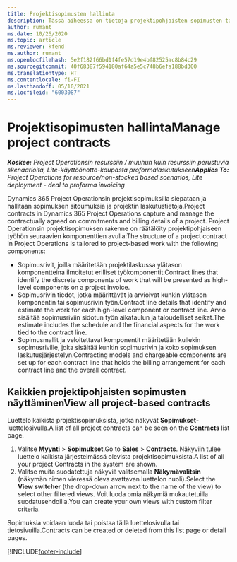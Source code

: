 ```yaml
---
title: Projektisopimusten hallinta
description: Tässä aiheessa on tietoja projektipohjaisten sopimusten tarkastelemisesta.
author: rumant
ms.date: 10/26/2020
ms.topic: article
ms.reviewer: kfend
ms.author: rumant
ms.openlocfilehash: 5e2f182f66bd1f4fe57d19e4bf82525ac8b84c29
ms.sourcegitcommit: 40f68387f594180af64a5e5c748b6efa188bd300
ms.translationtype: HT
ms.contentlocale: fi-FI
ms.lasthandoff: 05/10/2021
ms.locfileid: "6003087"
---
```

# <a name="manage-project-contracts"></a><span data-ttu-id="5f6e5-103">Projektisopimusten hallinta</span><span class="sxs-lookup"><span data-stu-id="5f6e5-103">Manage project contracts</span></span>

<span data-ttu-id="5f6e5-104">_**Koskee:** Project Operationsin resurssiin / muuhun kuin resurssiin perustuvia skenaarioita, Lite-käyttöönotto-kaupasta proformalaskutukseen_</span><span class="sxs-lookup"><span data-stu-id="5f6e5-104">_**Applies To:** Project Operations for resource/non-stocked based scenarios, Lite deployment - deal to proforma invoicing_</span></span>

<span data-ttu-id="5f6e5-105">Dynamics 365 Project Operationsin projektisopimuksilla siepataan ja hallitaan sopimuksen sitoumuksia ja projektin laskutustietoja.</span><span class="sxs-lookup"><span data-stu-id="5f6e5-105">Project contracts in Dynamics 365 Project Operations capture and manage the contractually agreed on commitments and billing details of a project.</span></span> <span data-ttu-id="5f6e5-106">Project Operationsin projektisopimuksen rakenne on räätälöity projektipohjaiseen työhön seuraavien komponenttien avulla:</span><span class="sxs-lookup"><span data-stu-id="5f6e5-106">The structure of a project contract in Project Operations is tailored to project-based work with the following components:</span></span>

- <span data-ttu-id="5f6e5-107">Sopimusrivit, joilla määritetään projektilaskussa ylätason komponentteina ilmoitetut erilliset työkomponentit.</span><span class="sxs-lookup"><span data-stu-id="5f6e5-107">Contract lines that identify the discrete components of work that will be presented as high-level components on a project invoice.</span></span>
- <span data-ttu-id="5f6e5-108">Sopimusrivin tiedot, jotka määrittävät ja arvioivat kunkin ylätason komponentin tai sopimusrivin työn.</span><span class="sxs-lookup"><span data-stu-id="5f6e5-108">Contract line details that identify and estimate the work for each high-level component or contract line.</span></span> <span data-ttu-id="5f6e5-109">Arvio sisältää sopimusriviin sidotun työn aikataulun ja taloudelliset seikat.</span><span class="sxs-lookup"><span data-stu-id="5f6e5-109">The estimate includes the schedule and the financial aspects for the work tied to the contract line.</span></span>
- <span data-ttu-id="5f6e5-110">Sopimusmallit ja veloitettavat komponentit määritetään kullekin sopimusriville, joka sisältää kunkin sopimusrivin ja koko sopimuksen laskutusjärjestelyn.</span><span class="sxs-lookup"><span data-stu-id="5f6e5-110">Contracting models and chargeable components are set up for each contract line that holds the billing arrangement for each contract line and the overall contract.</span></span>

## <a name="view-all-project-based-contracts"></a><span data-ttu-id="5f6e5-111">Kaikkien projektipohjaisten sopimusten näyttäminen</span><span class="sxs-lookup"><span data-stu-id="5f6e5-111">View all project-based contracts</span></span>

<span data-ttu-id="5f6e5-112">Luettelo kaikista projektisopimuksista, jotka näkyvät **Sopimukset**-luettelosivulla.</span><span class="sxs-lookup"><span data-stu-id="5f6e5-112">A list of all project contracts can be seen on the **Contracts** list page.</span></span> 

1. <span data-ttu-id="5f6e5-113">Valitse **Myynti** > **Sopimukset**.</span><span class="sxs-lookup"><span data-stu-id="5f6e5-113">Go to **Sales** > **Contracts**.</span></span> <span data-ttu-id="5f6e5-114">Näkyviin tulee luettelo kaikista järjestelmässä olevista projektisopimuksista.</span><span class="sxs-lookup"><span data-stu-id="5f6e5-114">A list of all your project Contracts in the system are shown.</span></span> 
2. <span data-ttu-id="5f6e5-115">Valitse muita suodatettuja näkyviä valitsemalla **Näkymävalitsin** (näkymän nimen vieressä oleva avattavan luettelon nuoli).</span><span class="sxs-lookup"><span data-stu-id="5f6e5-115">Select the **View switcher** (the drop-down arrow next to the name of the view) to select other filtered views.</span></span> <span data-ttu-id="5f6e5-116">Voit luoda omia näkymiä mukautetuilla suodatusehdoilla.</span><span class="sxs-lookup"><span data-stu-id="5f6e5-116">You can create your own views with custom filter criteria.</span></span>

<span data-ttu-id="5f6e5-117">Sopimuksia voidaan luoda tai poistaa tällä luettelosivulla tai tietosivuilla.</span><span class="sxs-lookup"><span data-stu-id="5f6e5-117">Contracts can be created or deleted from this list page or detail pages.</span></span>


[!INCLUDE[footer-include](../../includes/footer-banner.md)]